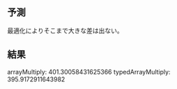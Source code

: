 ## 予測
最適化によりそこまで大きな差は出ない。

## 結果
arrayMultiply: 401.30058431625366
typedArrayMultiply: 395.9172911643982
